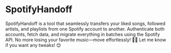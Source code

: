 # SpotifyHandoff
SpotifyHandoff is a tool that seamlessly transfers your liked songs, followed artists, and playlists from one Spotify account to another. Authenticate both accounts, fetch data, and migrate everything in batches using the Spotify API. No more losing your favorite music—move effortlessly! 🚀🎵  Let me know if you want any tweaks! 😊
